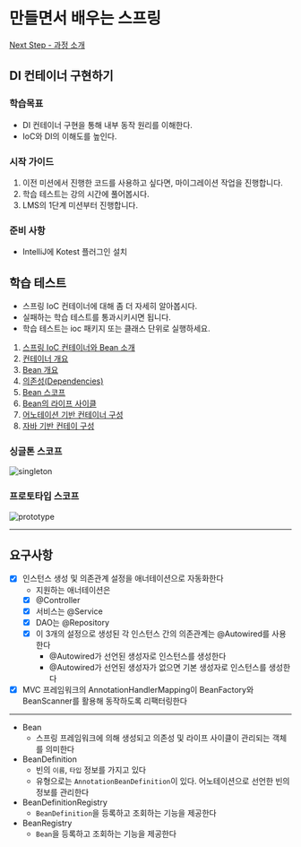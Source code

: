 # 만들면서 배우는 스프링
[Next Step - 과정 소개](https://edu.nextstep.camp/c/4YUvqn9V)

## DI 컨테이너 구현하기

### 학습목표
- DI 컨테이너 구현을 통해 내부 동작 원리를 이해한다.
- IoC와 DI의 이해도를 높인다.

### 시작 가이드
1. 이전 미션에서 진행한 코드를 사용하고 싶다면, 마이그레이션 작업을 진행합니다.
2. 학습 테스트는 강의 시간에 풀어봅시다.
3. LMS의 1단계 미션부터 진행합니다.

### 준비 사항
- IntelliJ에 Kotest 플러그인 설치

## 학습 테스트
- 스프링 IoC 컨테이너에 대해 좀 더 자세히 알아봅시다.
- 실패하는 학습 테스트를 통과시키시면 됩니다.
- 학습 테스트는 ioc 패키지 또는 클래스 단위로 실행하세요.

1. [스프링 IoC 컨테이너와 Bean 소개](study/src/test/kotlin/ioc/Introduction.kt)
2. [컨테이너 개요](study/src/test/kotlin/ioc/Container.kt)
3. [Bean 개요](study/src/test/kotlin/ioc/Bean.kt)
4. [의존성(Dependencies)](study/src/test/kotlin/ioc/Dependencies.kt)
5. [Bean 스코프](study/src/test/kotlin/ioc/BeanScopes.kt)
6. [Bean의 라이프 사이클](study/src/test/kotlin/ioc/Lifecycle.kt)
7. [어노테이션 기반 컨테이너 구성](study/src/test/kotlin/ioc/AnnotationBasedConfiguration.kt)
8. [자바 기반 컨테이 구성](study/src/test/kotlin/ioc/JavaBasedConfiguration.kt)

### 싱글톤 스코프
<img src="docs/images/singleton.png" alt="singleton">

### 프로토타입 스코프
<img src="docs/images/prototype.png" alt="prototype">

--- 

## 요구사항

- [x] 인스턴스 생성 및 의존관계 설정을 애너테이션으로 자동화한다
  - 지원하는 애너테이션은 
   - [x] @Controller
   - [x] 서비스는 @Service
   - [x] DAO는 @Repository
   - [x] 이 3개의 설정으로 생성된 각 인스턴스 간의 의존관계는 @Autowired를 사용한다
     - @Autowired가 선언된 생성자로 인스턴스를 생성한다
     - @Autowired가 선언된 생성자가 없으면 기본 생성자로 인스턴스를 생성한다

- [x] MVC 프레임워크의 AnnotationHandlerMapping이 BeanFactory와 BeanScanner를 활용해 동작하도록 리팩터링한다

----

- Bean
  - 스프링 프레임워크에 의해 생성되고 의존성 및 라이프 사이클이 관리되는 객체를 의미한다
- BeanDefinition
  - 빈의 `이름`, `타입` 정보를 가지고 있다
  - 유형으로는 `AnnotationBeanDefinition`이 있다. 어노테이션으로 선언한 빈의 정보를 관리한다
- BeanDefinitionRegistry
  - `BeanDefinition`을 등록하고 조회하는 기능을 제공한다
- BeanRegistry
  - `Bean`을 등록하고 조회하는 기능을 제공한다